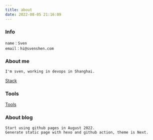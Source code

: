 ```yaml
---
title: about
date: 2022-08-05 21:16:09
---
```

### Info
```
name：Sven
email：hi@svenshen.com
```
### About me
```
I'm sven, working in devops in Shanghai.
```
[Stack](https://www.svenshen.com/stack/)
### Tools
 
[Tools](https://www.svenshen.com/URL/)

### About blog
```
Start using github pages in August 2022.
Generate static page with hexo and github action, theme is Next.
```

